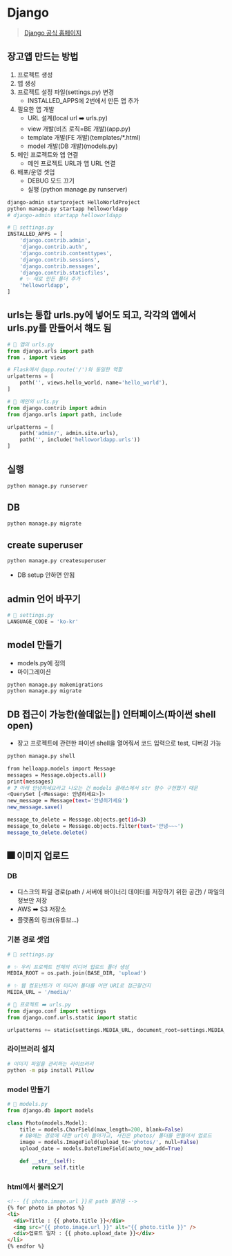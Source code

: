 # Django

> [Django 공식 홈페이지](https://www.djangoproject.com/)

## 장고앱 만드는 방법

1. 프로젝트 생성
2. 앱 생성
3. 프로젝트 설정 파일(settings.py) 변경
   - INSTALLED_APPS에 2번에서 만든 앱 추가
4. 필요한 앱 개발
   - URL 설계(local url ➡️ urls.py)
   - view 개발(비즈 로직=BE 개발)(app.py)
   - template 개발(FE 개발)(templates/\*.html)
   - model 개발(DB 개발)(models.py)
5. 메인 프로젝트와 앱 연결
   - 메인 프로젝트 URL과 앱 URL 연결
6. 배포/운영 셋업
   - DEBUG 모드 끄기
   - 실행 (python manage.py runserver)

```bash
django-admin startproject HelloWorldProject
python manage.py startapp helloworldapp
# django-admin startapp helloworldapp
```

```python
# 📂 settings.py
INSTALLED_APPS = [
    'django.contrib.admin',
    'django.contrib.auth',
    'django.contrib.contenttypes',
    'django.contrib.sessions',
    'django.contrib.messages',
    'django.contrib.staticfiles',
    # ✨ 새로 만든 폴더 추가
    'helloworldapp',
]
```

## urls는 통합 urls.py에 넣어도 되고, 각각의 앱에서 urls.py를 만들어서 해도 됨

```python
# 📂 앱의 urls.py
from django.urls import path
from . import views

# Flask에서 @app.route('/')와 동일한 역할
urlpatterns = [
    path('', views.hello_world, name='hello_world'),
]

# 📂 메인의 urls.py
from django.contrib import admin
from django.urls import path, include

urlpatterns = [
    path('admin/', admin.site.urls),
    path('', include('helloworldapp.urls'))
]
```

## 실행

```bash
python manage.py runserver
```

## DB

```bash
python manage.py migrate
```

## create superuser

```bash
python manage.py createsuperuser
```

- DB setup 안하면 안됨

## admin 언어 바꾸기

```python
# 📂 settings.py
LANGUAGE_CODE = 'ko-kr'
```

## model 만들기

- models.py에 정의
- 마이그레이션

```bash
python manage.py makemigrations
python manage.py migrate
```

## DB 접근이 가능한(쓸데없는🤣) 인터페이스(파이썬 shell open)

- 장고 프로젝트에 관련한 파이썬 shell을 열어줘서 코드 입력으로 test, 디버깅 가능

```bash
python manage.py shell

from helloapp.models import Message
messages = Message.objects.all()
print(messages)
# ❓ 아래 안녕하세요라고 나오는 건 models 클래스에서 str 함수 구현했기 때문
<QuerySet [<Message: 안녕하세요>]>
new_message = Message(text='안녕히가세요')
new_message.save()

message_to_delete = Message.objects.get(id=3)
message_to_delete = Message.objects.filter(text='안녕~~~')
message_to_delete.delete()
```

## 🎆 이미지 업로드

### DB

- 디스크의 파일 경로(path / 서버에 바이너리 데이터를 저장하기 위한 공간) / 파일의 정보만 저장
- AWS ➡️ S3 저장소
- 플랫폼의 링크(유튜브...)

### 기본 경로 셋업

```python
# 📂 settings.py

# ✨ 우리 프로젝트 전체의 미디어 업로드 폴더 생성
MEDIA_ROOT = os.path.join(BASE_DIR, 'upload')

# ✨ 웹 컴포넌트가 이 미디어 폴더를 어떤 URI로 접근할건지
MEIDA_URL = '/media/'

# 📂 프로젝트 ➡️ urls.py
from django.conf import settings
from django.conf.urls.static import static

urlpatterns += static(settings.MEDIA_URL, document_root=settings.MEDIA_ROOT)
```

### 라이브러리 설치

```bash
# 이미지 파일을 관리하는 라이브러리
python -m pip install Pillow
```

### model 만들기

```python
# 📂 models.py
from django.db import models

class Photo(models.Model):
    title = models.CharField(max_length=200, blank=False)
    # DB에는 경로에 대한 url이 들어가고, 사진은 photos/ 폴더를 만들어서 업로드
    image = models.ImageField(upload_to='photos/', null=False)
    upload_date = models.DateTimeField(auto_now_add=True)

    def __str__(self):
        return self.title
```

### html에서 불러오기

```html
<!-- {{ photo.image.url }}로 path 불러옴 -->
{% for photo in photos %}
<li>
  <div>Title : {{ photo.title }}</div>
  <img src="{{ photo.image.url }}" alt="{{ photo.title }}" />
  <div>업로드 일자 : {{ photo.upload_date }}</div>
</li>
{% endfor %}
```
